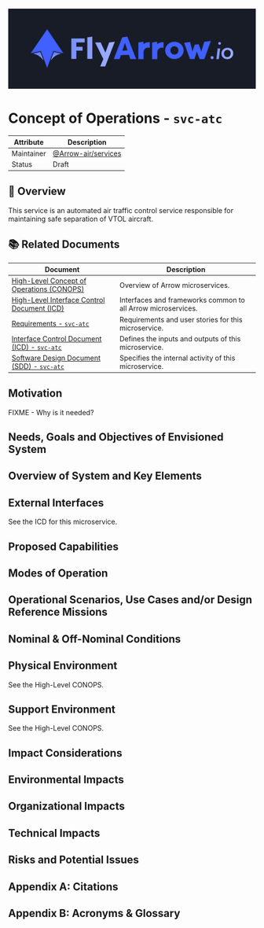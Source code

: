 ![Arrow Banner](https://github.com/Arrow-air/tf-github/raw/main/src/templates/doc-banner-services.png)

# Concept of Operations - `svc-atc`

Attribute | Description
--- | ---
Maintainer | [@Arrow-air/services](https://github.com/orgs/Arrow-air/teams)
Status | Draft

## :telescope: Overview

This service is an automated air traffic control service responsible for maintaining safe separation of VTOL aircraft.

## :books: Related Documents

Document | Description
--- | ---
[High-Level Concept of Operations (CONOPS)](https://github.com/Arrow-air/se-services/blob/develop/docs/conops.md) | Overview of Arrow microservices.
[High-Level Interface Control Document (ICD)](https://github.com/Arrow-air/se-services/blob/develop/docs/icd.md)  | Interfaces and frameworks common to all Arrow microservices.
[Requirements - `svc-atc`](https://nocodb.arrowair.com/dashboard/#/nc/view/1f06e270-d36d-41cb-85ea-25a5d5d60c77) | Requirements and user stories for this microservice.
[Interface Control Document (ICD) - `svc-atc`](./icd.md) | Defines the inputs and outputs of this microservice.
[Software Design Document (SDD) - `svc-atc`](./sdd.md) | Specifies the internal activity of this microservice.

## Motivation

FIXME - Why is it needed?

## Needs, Goals and Objectives of Envisioned System

## Overview of System and Key Elements

## External Interfaces
See the ICD for this microservice.

## Proposed Capabilities

## Modes of Operation

## Operational Scenarios, Use Cases and/or Design Reference Missions

## Nominal & Off-Nominal Conditions

## Physical Environment

See the High-Level CONOPS.

## Support Environment

See the High-Level CONOPS.

## Impact Considerations

## Environmental Impacts

## Organizational Impacts

## Technical Impacts

## Risks and Potential Issues

## Appendix A: Citations

## Appendix B: Acronyms & Glossary

